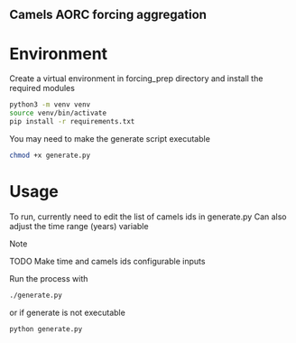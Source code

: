 ## Camels AORC forcing aggregation

# Environment
Create a virtual environment in forcing_prep directory and install the required modules
```sh
python3 -m venv venv
source venv/bin/activate
pip install -r requirements.txt
```
You may need to make the generate script executable
```sh
chmod +x generate.py
```

# Usage
To run, currently need to edit the list of camels ids in generate.py
Can also adjust the time range (years) variable

> [!NOTE]
> TODO
> Make time and camels ids configurable inputs

Run the process with

```sh
./generate.py
```
or if generate is not executable
```sh
python generate.py
```
